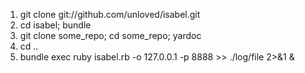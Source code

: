 1. git clone git://github.com/unloved/isabel.git
2. cd isabel; bundle
3. git clone some_repo; cd some_repo; yardoc
4. cd ..
5. bundle exec ruby isabel.rb -o 127.0.0.1 -p 8888 >> ./log/file 2>&1 &